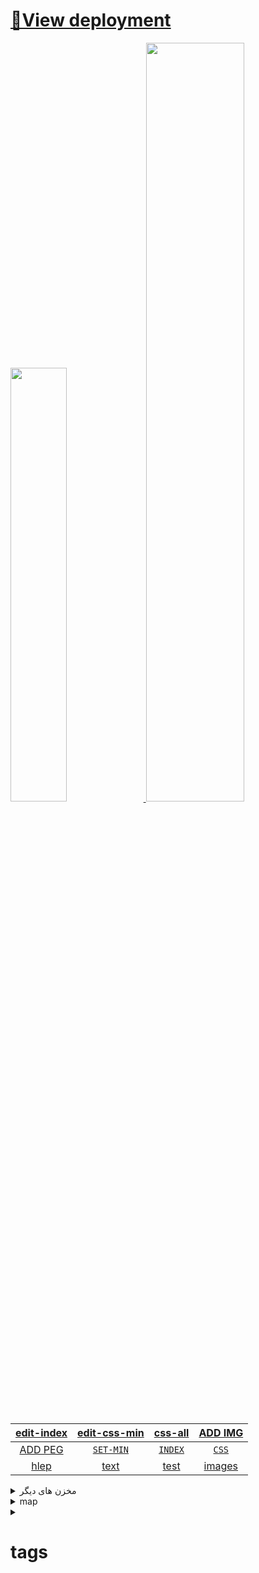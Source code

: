 # [🚀View deployment](https://panisa-cake.github.io/)

<a href="#">
<img width="42.2%" src="https://github-readme-stats.vercel.app/api/top-langs/?username=panisa-cake&&title_color=&icon_color=63a2ff&text_color=fff&bg_color=0A0A0A&hide=css#%2Chtml&layout=compact" />
<img width="55.8%" src="https://github-readme-stats.vercel.app/api?username=panisa-cake&&show_icons=true&title_color=&icon_color=63a2ff&text_color=ffffff&bg_color=0A0A0A&hide=contribs" />
</a>
<br />
<br />
<div align="rtl">
  
  
|[edit-index](https://github.com/panisa-cake/panisa-cake.github.io/edit/main/index.html)|[edit-css-min](https://github.com/panisa-cake/panisa-cake.github.io/edit/main/css/panisa.css)|[css-all](https://github.com/panisa-cake/panisa-cake.github.io/tree/main/css/)|[ADD IMG](https://github.com/panisa-cake/panisa-cake.github.io/upload/main/images)|
|:---:|:---:|:---:|:---:|
|[ADD PEG](https://github.com/panisa-cake/panisa-cake.github.io/new/main/p/)|[`SET-MIN`](set.html)|[`INDEX`](index.html)|[`CSS`](css/panisa.css)|
|[hlep]()|[text]()|[test]()|[images](https://github.com/panisa-cake/panisa-cake.github.io/tree/main/images)|

</div>
<!--<img width="40%" src="https://github-readme-stats.vercel.app/api/top-langs/?username=panisa-cake&title_color=79ff97&icon_color=63a2ff&text_color=fff&bg_color=151515&hide=css%2Chtml&layout=compact" /><img width="40%" src="https://github-readme-stats.vercel.app/api?username=panisa-cake&&show_icons=true&title_color=79ff97&icon_color=63a2ff&text_color=ffffff&bg_color=151515&hide=contribs" />-->

<details>
<summary> مخزن های دیگر</summary>
<a href="https://github.com/panisa-cake/">panisa-cake</a>
<br />
<a href="https://github.com/panisa-cake/panisa-cake/">panisa-cake-2</a>
<br />
<a href="https://github.com/panisa-cake/img">panisa-cake-img</a>
</details>
<details>
  <summary>map</summary>

```
panisa-cake.github.io/
├── css/
│   ├──
│   ├──
│   ├──
│   ├──
│   ├──
│   └──
├── js/
│   ├──
│   ├──
│   ├──
│   └──
└── fonts/
```
</details>
<details>
<summary><h1>tags</h1></summary>
<details>
<summary><h1><a href="https://github.com/panisa-cake/panisa-cake.github.io/tree/main/markdown" > OPEN </a>-markdown</h1></summary>
<h1><a href="README.md" > OPEN </a>README.md</h1>
<h1><a href="link_folder_font_icons.md" > OPEN </a>-link_folder_font_icons</h1>
<h1><a href="استایل عکس تمام صحفه.md" > OPEN </a>-استایل عکس تمام صحفه</h1>
<h1><a href="مرکز قراردادن.md" > OPEN </a>-مرکز قراردادن</h1>
</details>
</details>

